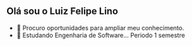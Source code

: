 ## Olá sou o Luiz Felipe Lino

- 🌱 Procuro oportunidades para ampliar meu conhecimento.
- 👯 Estudando Engenharia de Software...
      Periodo 1 semestre
